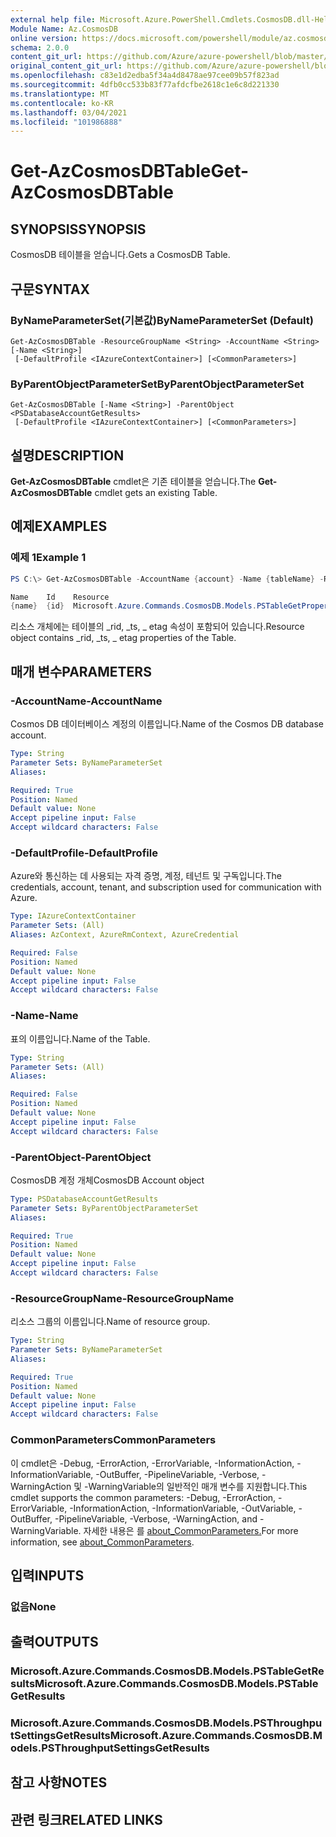 ```yaml
---
external help file: Microsoft.Azure.PowerShell.Cmdlets.CosmosDB.dll-Help.xml
Module Name: Az.CosmosDB
online version: https://docs.microsoft.com/powershell/module/az.cosmosdb/get-azcosmosdbtable
schema: 2.0.0
content_git_url: https://github.com/Azure/azure-powershell/blob/master/src/CosmosDB/CosmosDB/help/Get-AzCosmosDBTable.md
original_content_git_url: https://github.com/Azure/azure-powershell/blob/master/src/CosmosDB/CosmosDB/help/Get-AzCosmosDBTable.md
ms.openlocfilehash: c83e1d2edba5f34a4d8478ae97cee09b57f823ad
ms.sourcegitcommit: 4dfb0cc533b83f77afdcfbe2618c1e6c8d221330
ms.translationtype: MT
ms.contentlocale: ko-KR
ms.lasthandoff: 03/04/2021
ms.locfileid: "101986888"
---
```

# <span data-ttu-id="10a39-101">Get-AzCosmosDBTable</span><span class="sxs-lookup"><span data-stu-id="10a39-101">Get-AzCosmosDBTable</span></span>

## <span data-ttu-id="10a39-102">SYNOPSIS</span><span class="sxs-lookup"><span data-stu-id="10a39-102">SYNOPSIS</span></span>
<span data-ttu-id="10a39-103">CosmosDB 테이블을 얻습니다.</span><span class="sxs-lookup"><span data-stu-id="10a39-103">Gets a CosmosDB Table.</span></span>

## <span data-ttu-id="10a39-104">구문</span><span class="sxs-lookup"><span data-stu-id="10a39-104">SYNTAX</span></span>

### <span data-ttu-id="10a39-105">ByNameParameterSet(기본값)</span><span class="sxs-lookup"><span data-stu-id="10a39-105">ByNameParameterSet (Default)</span></span>
```
Get-AzCosmosDBTable -ResourceGroupName <String> -AccountName <String> [-Name <String>]
 [-DefaultProfile <IAzureContextContainer>] [<CommonParameters>]
```

### <span data-ttu-id="10a39-106">ByParentObjectParameterSet</span><span class="sxs-lookup"><span data-stu-id="10a39-106">ByParentObjectParameterSet</span></span>
```
Get-AzCosmosDBTable [-Name <String>] -ParentObject <PSDatabaseAccountGetResults>
 [-DefaultProfile <IAzureContextContainer>] [<CommonParameters>]
```

## <span data-ttu-id="10a39-107">설명</span><span class="sxs-lookup"><span data-stu-id="10a39-107">DESCRIPTION</span></span>
<span data-ttu-id="10a39-108">**Get-AzCosmosDBTable** cmdlet은 기존 테이블을 얻습니다.</span><span class="sxs-lookup"><span data-stu-id="10a39-108">The **Get-AzCosmosDBTable** cmdlet gets an existing Table.</span></span>

## <span data-ttu-id="10a39-109">예제</span><span class="sxs-lookup"><span data-stu-id="10a39-109">EXAMPLES</span></span>

### <span data-ttu-id="10a39-110">예제 1</span><span class="sxs-lookup"><span data-stu-id="10a39-110">Example 1</span></span>
```powershell
PS C:\> Get-AzCosmosDBTable -AccountName {account} -Name {tableName} -ResourceGroupName {rgName}

Name    Id    Resource
{name}  {id}  Microsoft.Azure.Commands.CosmosDB.Models.PSTableGetPropertiesResource
```

<span data-ttu-id="10a39-111">리소스 개체에는 테이블의 _rid, _ts, _ etag 속성이 포함되어 있습니다.</span><span class="sxs-lookup"><span data-stu-id="10a39-111">Resource object contains _rid, _ts, _ etag properties of the Table.</span></span>

## <span data-ttu-id="10a39-112">매개 변수</span><span class="sxs-lookup"><span data-stu-id="10a39-112">PARAMETERS</span></span>

### <span data-ttu-id="10a39-113">-AccountName</span><span class="sxs-lookup"><span data-stu-id="10a39-113">-AccountName</span></span>
<span data-ttu-id="10a39-114">Cosmos DB 데이터베이스 계정의 이름입니다.</span><span class="sxs-lookup"><span data-stu-id="10a39-114">Name of the Cosmos DB database account.</span></span>

```yaml
Type: String
Parameter Sets: ByNameParameterSet
Aliases:

Required: True
Position: Named
Default value: None
Accept pipeline input: False
Accept wildcard characters: False
```

### <span data-ttu-id="10a39-115">-DefaultProfile</span><span class="sxs-lookup"><span data-stu-id="10a39-115">-DefaultProfile</span></span>
<span data-ttu-id="10a39-116">Azure와 통신하는 데 사용되는 자격 증명, 계정, 테넌트 및 구독입니다.</span><span class="sxs-lookup"><span data-stu-id="10a39-116">The credentials, account, tenant, and subscription used for communication with Azure.</span></span>

```yaml
Type: IAzureContextContainer
Parameter Sets: (All)
Aliases: AzContext, AzureRmContext, AzureCredential

Required: False
Position: Named
Default value: None
Accept pipeline input: False
Accept wildcard characters: False
```

### <span data-ttu-id="10a39-117">-Name</span><span class="sxs-lookup"><span data-stu-id="10a39-117">-Name</span></span>
<span data-ttu-id="10a39-118">표의 이름입니다.</span><span class="sxs-lookup"><span data-stu-id="10a39-118">Name of the Table.</span></span>

```yaml
Type: String
Parameter Sets: (All)
Aliases:

Required: False
Position: Named
Default value: None
Accept pipeline input: False
Accept wildcard characters: False
```

### <span data-ttu-id="10a39-119">-ParentObject</span><span class="sxs-lookup"><span data-stu-id="10a39-119">-ParentObject</span></span>
<span data-ttu-id="10a39-120">CosmosDB 계정 개체</span><span class="sxs-lookup"><span data-stu-id="10a39-120">CosmosDB Account object</span></span>

```yaml
Type: PSDatabaseAccountGetResults
Parameter Sets: ByParentObjectParameterSet
Aliases:

Required: True
Position: Named
Default value: None
Accept pipeline input: False
Accept wildcard characters: False
```

### <span data-ttu-id="10a39-121">-ResourceGroupName</span><span class="sxs-lookup"><span data-stu-id="10a39-121">-ResourceGroupName</span></span>
<span data-ttu-id="10a39-122">리소스 그룹의 이름입니다.</span><span class="sxs-lookup"><span data-stu-id="10a39-122">Name of resource group.</span></span>

```yaml
Type: String
Parameter Sets: ByNameParameterSet
Aliases:

Required: True
Position: Named
Default value: None
Accept pipeline input: False
Accept wildcard characters: False
```

### <span data-ttu-id="10a39-123">CommonParameters</span><span class="sxs-lookup"><span data-stu-id="10a39-123">CommonParameters</span></span>
<span data-ttu-id="10a39-124">이 cmdlet은 -Debug, -ErrorAction, -ErrorVariable, -InformationAction, -InformationVariable, -OutBuffer, -PipelineVariable, -Verbose, -WarningAction 및 -WarningVariable의 일반적인 매개 변수를 지원합니다.</span><span class="sxs-lookup"><span data-stu-id="10a39-124">This cmdlet supports the common parameters: -Debug, -ErrorAction, -ErrorVariable, -InformationAction, -InformationVariable, -OutVariable, -OutBuffer, -PipelineVariable, -Verbose, -WarningAction, and -WarningVariable.</span></span> <span data-ttu-id="10a39-125">자세한 내용은 를 [about_CommonParameters.](http://go.microsoft.com/fwlink/?LinkID=113216)</span><span class="sxs-lookup"><span data-stu-id="10a39-125">For more information, see [about_CommonParameters](http://go.microsoft.com/fwlink/?LinkID=113216).</span></span>

## <span data-ttu-id="10a39-126">입력</span><span class="sxs-lookup"><span data-stu-id="10a39-126">INPUTS</span></span>

### <span data-ttu-id="10a39-127">없음</span><span class="sxs-lookup"><span data-stu-id="10a39-127">None</span></span>

## <span data-ttu-id="10a39-128">출력</span><span class="sxs-lookup"><span data-stu-id="10a39-128">OUTPUTS</span></span>

### <span data-ttu-id="10a39-129">Microsoft.Azure.Commands.CosmosDB.Models.PSTableGetResults</span><span class="sxs-lookup"><span data-stu-id="10a39-129">Microsoft.Azure.Commands.CosmosDB.Models.PSTableGetResults</span></span>

### <span data-ttu-id="10a39-130">Microsoft.Azure.Commands.CosmosDB.Models.PSThroughputSettingsGetResults</span><span class="sxs-lookup"><span data-stu-id="10a39-130">Microsoft.Azure.Commands.CosmosDB.Models.PSThroughputSettingsGetResults</span></span>

## <span data-ttu-id="10a39-131">참고 사항</span><span class="sxs-lookup"><span data-stu-id="10a39-131">NOTES</span></span>

## <span data-ttu-id="10a39-132">관련 링크</span><span class="sxs-lookup"><span data-stu-id="10a39-132">RELATED LINKS</span></span>
